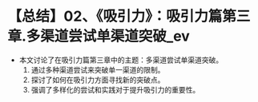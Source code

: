 # 【总结】02、《吸引力》：吸引力篇第三章.多渠道尝试单渠道突破_ev

-   本文讨论了在吸引力篇第三章中的主题：多渠道尝试单渠道突破。
    1.  通过多种渠道尝试来突破单一渠道的限制。
    2.  探讨了如何在吸引力方面寻找新的突破点。
    3.  强调了多样化的尝试和实践对于提升吸引力的重要性。